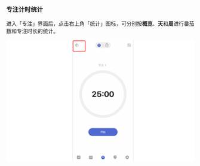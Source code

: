 ### 专注计时统计

进入「专注」界面后，点击右上角「统计」图标，可分别按**概览**、**天**和**周**进行番茄数和专注时长的统计。

![](../../images/ios/94.png)

